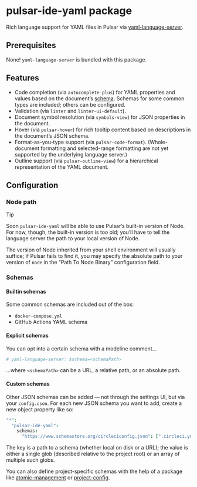 # pulsar-ide-yaml package

Rich language support for YAML files in Pulsar via [yaml-language-server](https://github.com/redhat-developer/yaml-language-server).

## Prerequisites

None! `yaml-language-server` is bundled with this package.

## Features

* Code completion (via `autocomplete-plus`) for YAML properties and values based on the document’s [schema](https://json-schema.org/). Schemas for some common types are included; others can be configured.
* Validation (via `linter` and `linter-ui-default`).
* Document symbol resolution (via `symbols-view`) for JSON properties in the document.
* Hover (via `pulsar-hover`) for rich tooltip content based on descriptions in the document’s JSON schema.
* Format-as-you-type support (via `pulsar-code-format`). (Whole-document formatting and selected-range formatting are not yet supported by the underlying language server.)
* Outline support (via `pulsar-outline-view`) for a hierarchical representation of the YAML document.

## Configuration

### Node path

> [!TIP]
> Soon `pulsar-ide-yaml` will be able to use Pulsar’s built-in version of Node. For now, though, the built-in version is too old; you’ll have to tell the language server the path to your local version of Node.

The version of Node inherited from your shell environment will usually suffice; if Pulsar fails to find it, you may specify the absolute path to your version of `node` in the “Path To Node Binary” configuration field.

### Schemas

#### Builtin schemas

Some common schemas are included out of the box:

* `docker-compose.yml`
* GitHub Actions YAML schema

#### Explicit schemas

You can opt into a certain schema with a modeline comment…

```yaml
# yaml-language-server: $schema=<schemaPath>
```

…where `<schemaPath>` can be a URL, a relative path, or an absolute path.

#### Custom schemas

Other JSON schemas can be added — not through the settings UI, but via your `config.cson`. For each new JSON schema you want to add, create a new object property like so:

```coffeescript
"*":
  "pulsar-ide-yaml":
    schemas:
      "https://www.schemastore.org/circleciconfig.json": [".circleci.yml", "**/.circleci.yml"]
```

The key is a path to a schema (whether local on disk or a URL); the value is either a single glob (described relative to the project root) or an array of multiple such globs.

You can also define project-specific schemas with the help of a package like [atomic-management][] or [project-config][].

[atomic-management]: https://web.pulsar-edit.dev/packages/atomic-management
[project-config]: https://web.pulsar-edit.dev/packages/project-config
